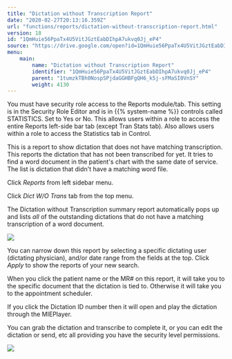 ```yaml
---
title: "Dictation without Transcription Report"
date: "2020-02-27T20:13:16.359Z"
url: "functions/reports/dictation-without-transcription-report.html"
version: 18
id: "1QmHuie56PpaTx4U5VitJGztEabDIhpA7ukvq0Jj_eP4"
source: "https://drive.google.com/open?id=1QmHuie56PpaTx4U5VitJGztEabDIhpA7ukvq0Jj_eP4"
menu:
    main:
        name: "Dictation without Transcription Report"
        identifier: "1QmHuie56PpaTx4U5VitJGztEabDIhpA7ukvq0Jj_eP4"
        parent: "1tumzkTBh0NospSPjdaGGHBFgQH6_k5j-sFMaSI0VnSY"
        weight: 4130
---
```

You must have security role access to the Reports module/tab. This setting is in the Security Role Editor and is in {{% system-name %}} controls called STATISTICS. Set to Yes or No. This allows users within a role to access the entire Reports left-side bar tab (except Tran Stats tab). Also allows users within a role to access the Statistics tab in Control.

This is a report to show dictation that does not have matching transcription. This reports the dictation that has not been transcribed for yet. It tries to find a word document in the patient's chart with the same date of service. The list is dictation that didn't have a matching word file.

Click *Reports* from left sidebar menu.

Click *Dict W/O Trans* tab from the top menu.

The Dictation without Transcription summary report automatically pops up and lists *all* of the outstanding dictations that do not have a matching transcription of a word document.

![](dictation-without-transcription-report.images/image1.png)

You can narrow down this report by selecting a specific dictating user (dictating physician), and/or date range from the fields at the top. Click *Apply* to show the reports of your new search.

When you click the patient name or the MR# on this report, it will take you to the specific document that the dictation is tied to. Otherwise it will take you to the appointment scheduler.

If you click the Dictation ID number then it will open and play the dictation through the MIEPlayer.

You can grab the dictation and transcribe to complete it, or you can edit the dictation or send, etc all providing you have the security level permissions.

![](dictation-without-transcription-report.images/image2.png)

